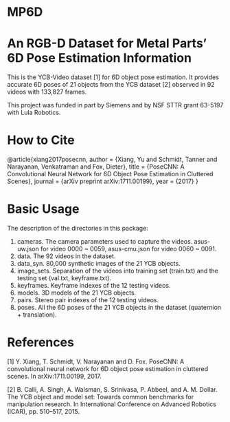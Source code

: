 # MP6D
An RGB-D Dataset for Metal Parts’ 6D Pose Estimation
Information
===========

This is the YCB-Video dataset [1] for 6D object pose estimation.
It provides accurate 6D poses of 21 objects from the YCB dataset [2] 
observed in 92 videos with 133,827 frames.

This project was funded in part by Siemens and by NSF
STTR grant 63-5197 with Lula Robotics.


How to Cite
===========

@article{xiang2017posecnn,
author    = {Xiang, Yu and Schmidt, Tanner and Narayanan, Venkatraman and Fox, Dieter},
title     = {PoseCNN: A Convolutional Neural Network for 6D Object Pose Estimation in Cluttered Scenes},
journal   = {arXiv preprint arXiv:1711.00199},
year      = {2017}
}


Basic Usage
===========

The description of the directories in this package:

1. cameras. The camera parameters used to capture the videos. asus-uw.json for video 0000 ~ 0059, asus-cmu.json for video 0060 ~ 0091.
2. data. The 92 videos in the dataset.
3. data_syn. 80,000 synthetic images of the 21 YCB objects.
4. image_sets. Separation of the videos into training set (train.txt) and the testing set (val.txt, keyframe.txt).
5. keyframes. Keyframe indexes of the 12 testing videos.
6. models. 3D models of the 21 YCB objects.
7. pairs. Stereo pair indexes of the 12 testing videos.
8. poses. All the 6D poses of the 21 YCB objects in the dataset (quaternion + translation).

References
==========

[1] Y. Xiang, T. Schmidt, V. Narayanan and D. Fox.
PoseCNN: A convolutional neural network for 6D object pose estimation in cluttered scenes. In arXiv:1711.00199, 2017.

[2] B. Calli, A. Singh, A. Walsman, S. Srinivasa, P. Abbeel, and A. M. Dollar. The YCB object and model set: Towards common benchmarks
for manipulation research. In International Conference on Advanced Robotics (ICAR), pp. 510–517, 2015.
